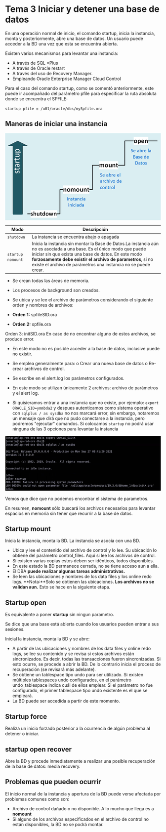# Tema 3 Iniciar y detener una base de datos

En una operación normal de inicio, el comando startup, inicia la instancia, monta y posteriormente, abre una base de datos. Un usuario puede acceder a la BD una vez que esta se encuentra abierta.

Existen varios mecanismos para levantar una instancia:
* A través de SQL *Plus
* A través de Oracle restart
* A través del uso de Recovery Manager.
* Empleando Oracle Enterprise Manager Cloud Control

Para el caso del comando startup, como se comentó anteriormente, este puede ir acompañado del parámetro pfile para especificar la ruta absoluta donde se encuentra el SPFILE:

`startup pfile = /u01/oracle/dbs/mySpfile.ora`

## Maneras de iniciar una instancia

<div align="center"><img src="media/1_inicioInstancia.png"></div>

|Modo|Descripción|
|---|---|
|`shutdown`|La instancia se encuentra abajo o apagada|
|`startup nomount`|Inicia la instancia sin montar la Base de Datos.La instancia aún no es asociada a una base. Es el único modo que puede iniciar sin que exista una base de datos. En este modo **forzosamente debe existir el archivo de parametros**, si no existe el archivo de parámetros una instancia no se puede crear. |

* Se crean todas las áreas de memoria. 
* Los procesos de background son creados. 
* Se ubica y se lee el archivo de parámetros considerando el siguiente orden y nombres de archivos: 

* **Orden 1:** spfileSID.ora 
* **Orden 2:** spfile.ora

Orden 3: initSID.ora
En caso de no encontrar alguno de estos archivos, se produce error.
* En este modo no es posible acceder a la base de datos, inclusive puede no
existir.
* Se emplea generalmente para:
o Crear una nueva base de datos
o Re-crear archivos de control.
* Se escribe en el alert.log los parámetros configurados.
* En este modo se utilizan únicamente 2 archivos: archivo de parámetros y el
alert log.

* Si quisieramos entrar a una instancia que no existe, por ejemplo: `export ORACLE_SID=ymmbda2` y despues autenticamos como sistema operativo con `sqlplus / as sysdba` no nos marcará error, sin embargo, notaremos un mensaje que dirá que no pudo conectarse a la instancia, pero podremos "ejecutar" comandos. Si colocamos `startup` no podrá usar ninguna de las 3 opciones para levantar la instancia 

<div align="center"><img src="media/2_noInstancia.png"></div>

Vemos que dice que no podemos encontrar el sistema de parametros.

En resumen, **nomount** sólo buscará los archivos necesarios para levantar espacios en memoria sin tener que recurrir a la base de datos.

## Startup mount

Inicia la instancia, monta la BD. La instancia se asocia con una BD.

* Ubica y lee el contenido del archivo de control y lo lee. Su ubicación lo obtiene del parámetro control_files. Aquí si lee los archivos de control.
* Si existen varias copias estos deben ser idénticos, todos disponibles.
* En este estado la BD permanece cerrada, no se tiene acceso aun a ella.
* El DBA **puede realizar algunas tareas administrativas.**
* Se leen las ubicaciones y nombres de los data files y los online redo logs.
**Nota:**Solo se obtienen las ubicaciones. **Los archivos no se validan aun.** Esto se hace en la siguiente etapa.

## Startup open
Es equivalente a poner **startup** sin ningun parametro.

Se dice que una base está abierta cuando los usuarios pueden entrar a sus sesiones.

Inicial la instancia, monta la BD y se abre:

* A partir de las ubicaciones y nombres de los data files y online redo logs, se lee su contenido y se revisa si estos archivos están sincronizados. Es decir, todas las transacciones fueron sincronizadas. Si esto ocurre, se procede a abrir la BD. De lo contrario inicia el proceso de recuperación (se revisará más
adelante).
* Se obtiene un tablespace tipo undo para ser utilizado. Si existen múltiples tablespaces undo configurados, en el parámetro undo_tablespace indica cuál de ellos emplear. Si el parámetro no fue configurado, el primer tablespace tipo undo existente es el que se empleará.
* La BD puede ser accedida a partir de este momento.

## Startup force
Realiza un inicio forzado posterior a la ocurrencia de algún problema al detener o iniciar.

## startup open recover
Abre la BD y procede inmediatamente a realizar una posible recuperación de la base de datos: media recovery.


## Problemas que pueden ocurrir 
El inicio normal de la instancia y apertura de la BD puede verse afectada por problemas comunes como son:

* Archivo de control dañado o no disponible. A lo mucho que llega es a **nomount**
* Si alguno de los archivos especificados en el archivo de control no están disponibles, la BD no se podrá montar.